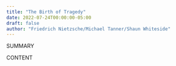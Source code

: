 ```yaml
---
title: "The Birth of Tragedy"
date: 2022-07-24T00:00:00-05:00
draft: false
author: "Friedrich Nietzsche/Michael Tanner/Shaun Whiteside"
---
```


SUMMARY

<!--more-->

CONTENT